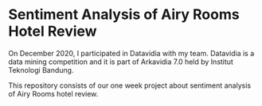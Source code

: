 # Sentiment Analysis of Airy Rooms Hotel Review

On December 2020, I participated in Datavidia with my team. Datavidia is a data mining competition and it is part of Arkavidia 7.0 held by Institut Teknologi Bandung.

This repository consists of our one week project about sentiment analysis of Airy Rooms hotel review. 
